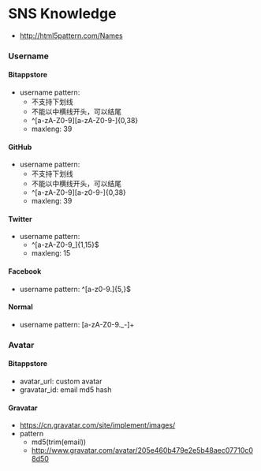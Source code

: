 # SNS Knowledge

* http://html5pattern.com/Names

### Username

#### Bitappstore

* username pattern:
  - 不支持下划线
  - 不能以中横线开头，可以结尾
  - ^[a-zA-Z0-9][a-zA-Z0-9-]{0,38}
  - maxleng: 39

#### GitHub

* username pattern:
  - 不支持下划线
  - 不能以中横线开头，可以结尾
  - ^[a-zA-Z0-9][a-z0-9-]{0,38}
  - maxleng: 39

#### Twitter

* username pattern:
  - ^[a-zA-Z0-9_]{1,15}$
  - maxleng: 15


#### Facebook

* username pattern: ^[a-z0-9.]{5,}$


#### Normal

* username pattern: [a-zA-Z0-9._-]+

### Avatar

#### Bitappstore

* avatar_url: custom avatar
* gravatar_id: email md5 hash

#### Gravatar

* https://cn.gravatar.com/site/implement/images/
* pattern
  - md5(trim(email))
  - http://www.gravatar.com/avatar/205e460b479e2e5b48aec07710c08d50
